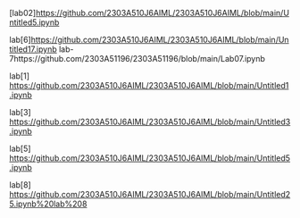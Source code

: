 [lab02]https://github.com/2303A510J6AIML/2303A510J6AIML/blob/main/Untitled5.ipynb

lab[6]https://github.com/2303A510J6AIML/2303A510J6AIML/blob/main/Untitled17.ipynb
lab-7https://github.com/2303A51196/2303A51196/blob/main/Lab07.ipynb

lab[1] https://github.com/2303A510J6AIML/2303A510J6AIML/blob/main/Untitled1.ipynb

lab[3]  https://github.com/2303A510J6AIML/2303A510J6AIML/blob/main/Untitled3.ipynb

lab[5] https://github.com/2303A510J6AIML/2303A510J6AIML/blob/main/Untitled5.ipynb

lab[8] https://github.com/2303A510J6AIML/2303A510J6AIML/blob/main/Untitled25.ipynb%20lab%208
